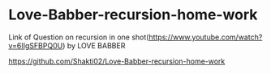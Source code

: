 # Love-Babber-recursion-home-work
Link of Question on recursion in one shot(https://www.youtube.com/watch?v=6IIgSFBPQ0U) by LOVE BABBER

https://github.com/Shakti02/Love-Babber-recursion-home-work

